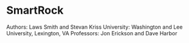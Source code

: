 # SmartRock

Authors: Laws Smith and Stevan Kriss                                                                                             University: Washington and Lee University, Lexington, VA                                                                         Professors: Jon Erickson and Dave Harbor


